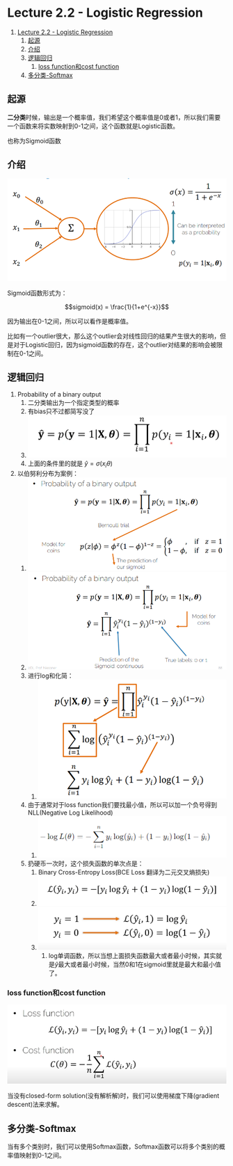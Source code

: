 # Lecture 2.2 - Logistic Regression

1. [Lecture 2.2 - Logistic Regression](#lecture-22---logistic-regression)
   1. [起源](#起源)
   2. [介绍](#介绍)
   3. [逻辑回归](#逻辑回归)
      1. [loss function和cost function](#loss-function和cost-function)
   4. [多分类-Softmax](#多分类-softmax)


## 起源

**二分类**时候，输出是一个概率值，我们希望这个概率值是0或者1，所以我们需要一个函数来将实数映射到0-1之间，这个函数就是Logistic函数。

也称为Sigmoid函数

## 介绍

![sigmoid](_attachments/Lecture02.2-LogisticRegression/image.png)

Sigmoid函数形式为：

$$sigmoid(x) = \frac{1}{1+e^{-x}}$$

因为输出在0-1之间，所以可以看作是概率值。

比如有一个outlier很大，那么这个outlier会对线性回归的结果产生很大的影响，但是对于Logistic回归，因为sigmoid函数的存在，这个outlier对结果的影响会被限制在0-1之间。

## 逻辑回归

1. Probability of a binary output 
   1. 二分类输出为一个指定类型的概率
   2. 有bias只不过都简写没了
   3. ![alt text](_attachments/Lecture02.2-LogisticRegression/image-1.png)
   4. 上面的条件里的就是 $\hat{y} = \sigma(x_i\theta)$
2. 以伯努利分布为案例：
   1. ![alt text](_attachments/Lecture02.2-LogisticRegression/image-2.png)
   2. ![alt text](_attachments/Lecture02.2-LogisticRegression/image-3.png)
   3. 进行log和化简：
      1. ![alt text](_attachments/Lecture02.2-LogisticRegression/image-4.png)
   4. 由于通常对于loss function我们要找最小值，所以可以加一个负号得到NLL(Negative Log Likelihood)
      1. ![alt text](_attachments/Lecture02.2-LogisticRegression/image-5.png)
   5. 扔硬币一次时，这个损失函数的单次点是：
      1. Binary Cross-Entropy Loss(BCE Loss 翻译为二元交叉熵损失)
      2. ![alt text](_attachments/Lecture02.2-LogisticRegression/image-6.png)
      3. ![alt text](_attachments/Lecture02.2-LogisticRegression/image-7.png)
         1. log单调函数，所以当想上面损失函数最大或者最小时候，其实就是$\hat{y}$最大或者最小时候，当然0和1在sigmoid里就是最大和最小值了。

### loss function和cost function
![alt text](_attachments/Lecture02.2-LogisticRegression/image-8.png)

当没有closed-form solution(没有解析解)时，我们可以使用梯度下降(gradient descent)法来求解。

## 多分类-Softmax

当有多个类别时，我们可以使用Softmax函数，Softmax函数可以将多个类别的概率值映射到0-1之间。